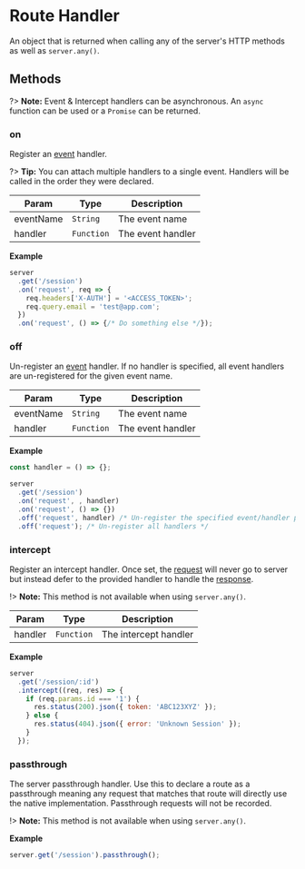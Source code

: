 # Route Handler

An object that is returned when calling any of the server's HTTP methods as well
as `server.any()`.

## Methods

?> __Note:__ Event & Intercept handlers can be asynchronous. An `async`
function can be used or a `Promise` can be returned.

### on

Register an [event](server/events-and-middleware) handler.

?> __Tip:__ You can attach multiple handlers to a single event. Handlers will be
called in the order they were declared.

| Param | Type | Description |
|  ---  | ---  |     ---     |
| eventName | `String` | The event name |
| handler | `Function` | The event handler |

__Example__

```js
server
  .get('/session')
  .on('request', req => {
    req.headers['X-AUTH'] = '<ACCESS_TOKEN>';
    req.query.email = 'test@app.com';
  })
  .on('request', () => {/* Do something else */});
```

### off

Un-register an [event](server/events-and-middleware) handler. If no handler
is specified, all event handlers are un-registered for the given event name.

| Param | Type | Description |
|  ---  | ---  |     ---     |
| eventName | `String` | The event name |
| handler | `Function` | The event handler |

__Example__

```js
const handler = () => {};

server
  .get('/session')
  .on('request', , handler)
  .on('request', () => {})
  .off('request', handler) /* Un-register the specified event/handler pair */
  .off('request'); /* Un-register all handlers */
```

### intercept

Register an intercept handler. Once set, the [request](server/request) will
never go to server but instead defer to the provided handler to handle
the [response](server/response).

!> __Note:__ This method is not available when using `server.any()`.

| Param | Type | Description |
|  ---  | ---  |     ---     |
| handler | `Function` | The intercept handler |

__Example__

```js
server
  .get('/session/:id')
  .intercept((req, res) => {
    if (req.params.id === '1') {
      res.status(200).json({ token: 'ABC123XYZ' });
    } else {
      res.status(404).json({ error: 'Unknown Session' });
    }
  });
```

### passthrough

The server passthrough handler. Use this to declare a route as a passthrough
meaning any request that matches that route will directly use the native
implementation. Passthrough requests will not be recorded.

!> __Note:__ This method is not available when using `server.any()`.

__Example__

```js
server.get('/session').passthrough();
```
